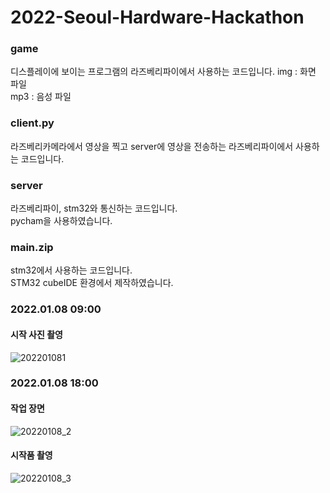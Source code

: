 # 2022-Seoul-Hardware-Hackathon

### game
디스플레이에 보이는 프로그램의 라즈베리파이에서 사용하는 코드입니다.
img : 화면 파일  
mp3 : 음성 파일  

### client.py
라즈베리카메라에서 영상을 찍고 server에 영상을 전송하는 라즈베리파이에서 사용하는 코드입니다.  

### server
라즈베리파이, stm32와 통신하는 코드입니다.  
pycham을 사용하였습니다.  

### main.zip
stm32에서 사용하는 코드입니다.  
STM32 cubeIDE 환경에서 제작하였습니다.

### 2022.01.08 09:00
#### 시작 사진 촬영
![202201081](https://user-images.githubusercontent.com/97210816/148621618-ecd5bf24-ca7f-4076-ad49-8937949e722f.jpg)

### 2022.01.08 18:00
#### 작업 장면
![20220108_2](https://user-images.githubusercontent.com/97210816/148641623-c7a12419-21cd-4bf0-b181-8eb20c588099.jpg)
#### 시작품 촬영
![20220108_3](https://user-images.githubusercontent.com/97210816/148641829-7d8295c8-2e77-4400-a41f-9e126ba6dc72.jpg)
